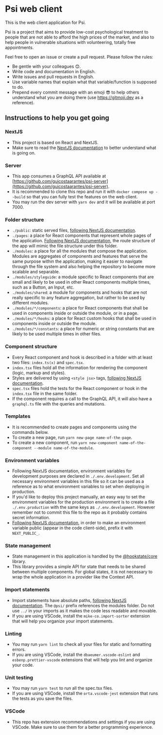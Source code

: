 # Psi web client

This is the web client application for Psi.

Psi is a project that aims to provide low-cost psychological treatment to people that are not able to afford the high prices of the market, and also to help people in vulnerable situations with volunteering, totally free appointments.

Feel free to open an issue or create a pull request. Please follow the rules:

- Be gentle with your colleagues 😊.
- Write code and documentation in English.
- Write issues and pull requests in English.
- Use variable names that explain what that variable/function is supposed to do.
- Prepend every commit message with an emoji 😎 to help others understand what you are doing there (use https://gitmoji.dev as a reference).

## Instructions to help you get going

### NextJS

- This project is based on React and NextJS.
- Make sure to read the [NextJS documentation](https://nextjs.org/docs) to better understand what is going on.

### Server

- This app consumes a GraphQL API available at [https://github.com/guicostaarantes/psi-server](https://github.com/guicostaarantes/psi-server).
- It is recommended to clone this repo and run it with `docker compose up --build` so that you can fully test the features on the web client.
- You may run the dev server with `yarn dev` and it will be available at port 7000.

### Folder structure

- `./public`: static served files, [following NextJS documentation](https://nextjs.org/docs/basic-features/static-file-serving).
- `./pages`: a place for React components that represent whole pages of the application. [Following NextJS documentation](https://nextjs.org/docs/basic-features/pages), the route structure of the app will mimic the file structure under this folder.
- `./modules`: a place for all the modules that compose the application. Modules are aggregates of components and features that serve the same purpose within the application, making it easier to navigate through the file system and also helping the repository to become more scalable and separable.
- `./modules/styleguide`: a module specific to React components that are small and likely to be used in other React components multiple times, such as a Button, an Input, etc.
- `./modules/shared`: a module for components and hooks that are not really specific to any feature aggregation, but rather to be used by different modules.
- `./modules/*/components`: a place for React components that shall be used in components inside or outside the module, or in a page.
- `./modules/*/hooks`: a place for React custom hooks that shall be used in components inside or outside the module.
- `./modules/*/constants`: a place for numeric or string constants that are likely to be used multiple times in other files.

### Component structure

- Every React component and hook is described in a folder with at least two files: `index.ts(x)` and `spec.tsx`.
- `index.tsx` files hold all the information for rendering the component (logic, markup and styles).
- Styles are delivered by using `<style jsx>` tags, [following NextJS documentation](https://nextjs.org/docs/basic-features/built-in-css-support#css-in-js).
- `spec.tsx` files hold the tests for the React component or hook in the `index.tsx` file in the same folder.
- If the component requires a call to the GraphQL API, it will also have a `graphql.ts` file with the queries and mutations.

### Templates

- It is recommended to create pages and components using the commands below.
- To create a new page, run `yarn new-page name-of-the-page`.
- To create a new component, run `yarn new-component name-of-the-component --module name-of-the-module`.

### Environment variables

- Following NextJS documentation, environment variables for development purposes are declared in `./.env.development`. Set all necessary environment variables in this file so it can be used as a reference as to what environment variables to set when deploying in production.
- If you'd like to deploy this project manually, an easy way to set the environment variables for the production environment is to create a file `./.env.production` with the same keys as `./.env.development`. However remember not to commit this file to the repo as it probably contains secret information.
- [Following NextJS documentation](https://nextjs.org/docs/basic-features/environment-variables), in order to make an environment variable public (appear in the code client-side), prefix it with `NEXT_PUBLIC_`.

### State management

- State management in this application is handled by the [@hookstate/core](https://hookstate.js.org/docs/getting-started) library.
- This library provides a simple API for state that needs to be shared between multiple components. For global states, it is not necessary to wrap the whole application in a provider like the Context API.

### Import statements

- Import statements have absolute paths, [following NextJS documentation](https://nextjs.org/docs/advanced-features/module-path-aliases). The `@psi/` prefix references the modules folder. Do not use `../` in your imports as it makes the code less readable and movable.
- If you are using VSCode, install the `mike-co.import-sorter` extension that will help you organize your import statements.

### Linting

- You may run `yarn lint` to check all your files for static and formatting errors.
- If you are using VSCode, install the `dbaeumer.vscode-eslint` and `esbenp.prettier-vscode` extensions that will help you lint and organize your code.

### Unit testing

- You may run `yarn test` to run all the spec.tsx files.
- If you are using VSCode, install the `orta.vscode-jest` extension that runs the tests as you save the files.

### VSCode

- This repo has extension recommendations and settings if you are using VSCode. Make sure to use them for a better programming experience.

